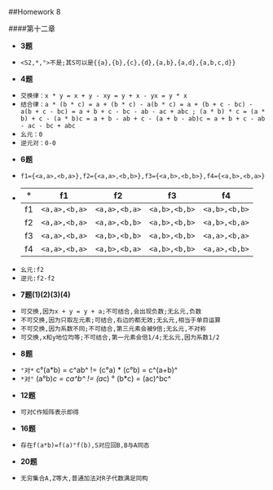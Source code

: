 ##Homework 8

####第十二章


* **3题**
 - `<S2,*,°>不是;其S可以是{{a},{b},{c},{d},{a,b},{a,d},{a,b,c,d}}`

* **4题**
 - `交换律：x * y = x + y - xy = y + x - yx = y * x`
 - `结合律：a * (b * c) = a + (b * c) - a(b * c) = a + (b + c - bc) - a(b + c - bc) = a + b + c - bc - ab - ac + abc ; (a * b) * c = (a * b) + c - (a * b)c = a + b - ab + c - (a + b - ab)c = a + b + c - ab - ac - bc + abc`
 - `幺元：0`
 - `逆元对：0-0`

* **6题**
 - `f1={<a,a>,<b,a>},f2={<a,a>,<b,b>},f3={<a,b>,<b,b>},f4={<a,b>,<b,a>}`
 - |°|f1|f2|f3|f4|
   |-|-|-|-|-|
   |f1|`<a,a>,<b,a>`|`<a,a>,<b,a>`|`<a,b>,<b,b>`|`<a,b>,<b,b>`|
   |f2|`<a,a>,<b,a>`|`<a,a>,<b,b>`|`<a,b>,<b,b>`|`<a,b>,<b,a>`|
   |f3|`<a,a>,<b,a>`|`<a,b>,<b,b>`|`<a,b>,<b,b>`|`<a,a>,<b,a>`|
   |f4|`<a,a>,<b,a>`|`<a,b>,<b,a>`|`<a,b>,<b,b>`|`<a,a>,<b,b>`|
 - `幺元:f2`
 - `逆元:f2-f2`
* **7题(1)(2)(3)(4)**
 - `可交换,因为x + y = y + a;不可结合,会出现负数;无幺元,负数`
 - `不可交换,因为只取左元素;可结合,右边的都无效;无幺元,相当于单目运算`
 - `不可交换,因为系数不同;不可结合,第三元素会被9倍;无幺元,不对称`
 - `可交换,x和y地位均等;不可结合,第一元素会倍1/4;无幺元,因为系数1/2`

* **8题**
 - `°对*` c°(a*b) = c^ab^ != (c°a) * (c°b) = c^(a+b)^
 - `*对°` (a°b)*c = ca^b^ != (a*c) ° (b*c) = (ac)^bc^
* **12题**
 - `可对C作矩阵表示即得`

* **16题**
 - `存在f(a*b)=f(a)°f(b),S对应回B,B与A同态`

* **20题**
 - `无穷集合A,Z等大,普通加法对R子代数满足同构`





